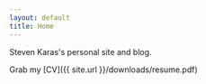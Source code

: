 ```yaml
---
layout: default
title: Home
---
```


Steven Karas's personal site and blog.


Grab my [CV]({{ site.url }}/downloads/resume.pdf)
